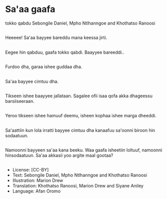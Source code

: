 # Sa'aa gaafa
tokko qabdu
Sebongile Daniel, Mpho
Ntlhanngoe and
Khothatso Ranoosi

##
Heeeee! Sa'aa bayyee
bareddu mana keessa
jirti.


##
Eegee hin qabduu,
gaafa tokko qabdi.
Baayyee bareeddi..


##
Furdoo dha, garaa ishee
guddaa dha.


##
Sa'aa bayyee cimtuu
dha.


##
Tikseen ishee baayyee
jallataan. Sagalee ofii
isaa qofa akka
dhageessu
barsiiseeraan.


##
Yeroo tikseen ishee
hamuuf deemu, isheen
kophaa ishee marga
dheeddi.


##
Sa'aattiin kun lola irratti
bayyee cimtuu dha
kanaafuu sa'oonni
biroon hin sodaatuun.


##
Namoonni bayyeen
sa'aa kana beeku. Waa
gaafa isheetiin loltuuf,
namoonni
hinsodaatuun.
Sa'aa akkasii yoo argite
maal gootaa?


##
* License: [CC-BY]
* Text: Sebongile Daniel, Mpho Ntlhanngoe and
Khothatso Ranoosi
* Illustration: Marion Drew
* Translation: Khothatso Ranoosi, Marion Drew and
Siyane Aniley
* Language: Afan Oromo
